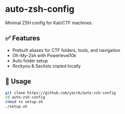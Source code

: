 # auto-zsh-config

Minimal ZSH config for Kali/CTF machines.

## ✅ Features
- Prebuilt aliases for CTF folders, tools, and navigation
- Oh-My-Zsh with Powerlevel10k
- Auto folder setup
- Rockyou & Seclists copied locally

## 🚀 Usage

```bash
git clone https://github.com/yacrb/auto-zsh-config
cd auto-zsh-config
chmod +x setup.sh
./setup.sh
